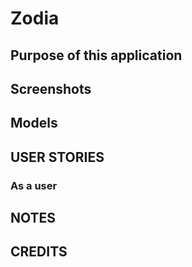 # Zodia


## Purpose of this application



## Screenshots

## Models 


## USER STORIES
### As a user


## NOTES


## CREDITS
